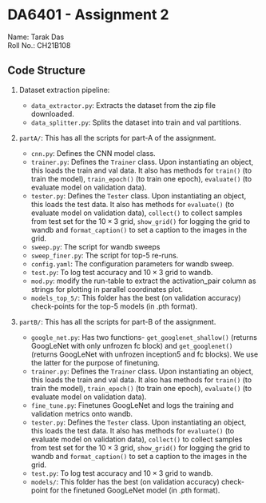 # DA6401 - Assignment 2

Name: Tarak Das \
Roll No.: CH21B108

## Code Structure

1. Dataset extraction pipeline: 
    - ```data_extractor.py```: Extracts the dataset from the zip file downloaded.
    - ```data_splitter.py```: Splits the dataset into train and val partitions.

2. ```partA/```: This has all the scripts for part-A of the assignment.
    - ```cnn.py```: Defines the CNN model class.
    - ```trainer.py```: Defines the ```Trainer``` class. Upon instantiating an object, this loads the train and val data. It also has methods for ```train()``` (to train the model), ```train_epoch()``` (to train one epoch), ```evaluate()``` (to evaluate model on validation data).
    - ```tester.py```: Defines the ```Tester``` class. Upon instantiating an object, this loads the test data. It also has methods for ```evaluate()``` (to evaluate model on validation data), ```collect()``` to collect samples from test set for the $10 \times 3$ grid, ```show_grid()``` for logging the grid to wandb and ```format_caption()``` to set a caption to the images in the grid.
    - ```sweep.py```: The script for wandb sweeps
    - ```sweep_finer.py```: The script for top-5 re-runs.
    - ```config.yaml```: The configuration parameters for wandb sweep.
    - ```test.py```: To log test accuracy and $10 \times 3$ grid to wandb.
    - ```mod.py```: modify the run-table to extract the activation_pair column as strings for plotting in parallel coordinates plot.
    - ```models_top_5/```: This folder has the best (on validation accuracy) check-points for the top-5 models (in .pth format).

3. ```partB/```: This has all the scripts for part-B of the assignment.
    - ```google_net.py```: Has two functions- ```get_googlenet_shallow()``` (returns GoogLeNet with only unfrozen fc block) and ```get_googlenet()``` (returns GoogLeNet with unfrozen inception5 and fc blocks). We use the latter for the purpose of finetuning.
    - ```trainer.py```: Defines the ```Trainer``` class. Upon instantiating an object, this loads the train and val data. It also has methods for ```train()``` (to train the model), ```train_epoch()``` (to train one epoch), ```evaluate()``` (to evaluate model on validation data).
    - ```fine_tune.py```: Finetunes GoogLeNet and logs the training and validation metrics onto wandb.
    - ```tester.py```: Defines the ```Tester``` class. Upon instantiating an object, this loads the test data. It also has methods for ```evaluate()``` (to evaluate model on validation data), ```collect()``` to collect samples from test set for the $10 \times 3$ grid, ```show_grid()``` for logging the grid to wandb and ```format_caption()``` to set a caption to the images in the grid.
    - ```test.py```: To log test accuracy and $10 \times 3$ grid to wandb.
    - ```models/```: This folder has the best (on validation accuracy) check-point for the finetuned GoogLeNet model (in .pth format).
